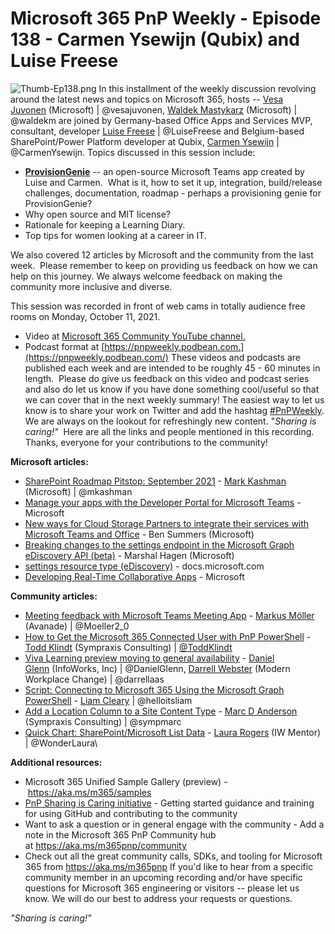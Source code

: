 # Microsoft 365 PnP Weekly - Episode 138 - Carmen Ysewijn (Qubix) and Luise Freese


![Thumb-Ep138.png](https://techcommunity.microsoft.com/t5/image/serverpage/image-id/316633i119165D95F5FDE0B/image-size/large?v=v2&px=999 "Thumb-Ep138.png")
In this installment of the weekly discussion revolving around the latest
news and topics on Microsoft 365, hosts -- [Vesa
Juvonen](http://twitter.com/vesajuvonen) (Microsoft) \|
\@vesajuvonen, [Waldek
Mastykarz](http://twitter.com/waldekm) (Microsoft) \| \@waldekm are
joined by Germany-based Office Apps and Services MVP, consultant,
developer [Luise Freese](http://twitter.com/LuiseFreese) \|
\@LuiseFreese and Belgium-based SharePoint/Power Platform developer at
Qubix, [Carmen Ysewijn](http://twitter.com/CarmenYsewijn) \|
\@CarmenYsewijn.
Topics discussed in this session include:

-   [**ProvisionGenie**](https://github.com/ProvisionGenie/ProvisionGenie/)
    -- an open-source Microsoft Teams app created by Luise and Carmen. 
    What is it, how to set it up, integration, build/release challenges,
    documentation, roadmap - perhaps a provisioning genie for
    ProvisionGenie?     
-   Why open source and MIT license?
-   Rationale for keeping a Learning Diary.
-   Top tips for women looking at a career in IT.   

We also covered 12 articles by Microsoft and the community from the last
week. 
Please remember to keep on providing us feedback on how we can help on
this journey. We always welcome feedback on making the community more
inclusive and diverse.

This session was recorded in front of web cams in totally audience free
rooms on Monday, October 11, 2021.
-   Video at [Microsoft 365 Community YouTube
    channel.](https://aka.ms/m365pnp-videos)
-   Podcast format
    at [https://pnpweekly.podbean.com.](https://pnpweekly.podbean.com/)
These videos and podcasts are published each week and are intended to be
roughly 45 - 60 minutes in length.  Please do give us feedback on this
video and podcast series and also do let us know if you have done
something cool/useful so that we can cover that in the next weekly
summary! The easiest way to let us know is to share your work on Twitter
and add the
hashtag [#PnPWeekly](https://twitter.com/search?q=%23pnpweekly). We are
always on the lookout for refreshingly new content. "*Sharing is
caring!"* 
Here are all the links and people mentioned in this recording. Thanks,
everyone for your contributions to the community!


**Microsoft articles:**
-   [SharePoint Roadmap Pitstop: September
    2021](https://techcommunity.microsoft.com/t5/microsoft-sharepoint-blog/sharepoint-roadmap-pitstop-september-2021/ba-p/2806235) -
    [Mark Kashman](http://twitter.com/mkashman) (Microsoft) \|
    \@mkashman
-   [Manage your apps with the Developer Portal for Microsoft
    Teams](https://docs.microsoft.com/en-us/microsoftteams/platform/concepts/build-and-test/teams-developer-portal?referrer=whats.new.rssfeed) -
    Microsoft
-   [New ways for Cloud Storage Partners to integrate their services
    with Microsoft Teams and
    Office](https://developer.microsoft.com/en-us/microsoft-365/blogs/new-ways-for-cloud-storage-partners-to-integrate-their-services-with-microsoft-teams-and-office/) -
    Ben Summers (Microsoft)
-   [Breaking changes to the settings endpoint in the Microsoft Graph
    eDiscovery API
    (beta)](https://developer.microsoft.com/en-us/microsoft-365/blogs/breaking-changes-to-the-settings-endpoint-in-the-microsoft-graph-ediscovery-api-beta/)
    - Marshal Hagen (Microsoft)
-   [settings resource type
    (eDiscovery)](https://docs.microsoft.com/en-us/graph/api/resources/ediscovery-settings?view=graph-rest-beta) -
    docs.microsoft.com
-   [Developing Real-Time Collaborative
    Apps](https://docs.microsoft.com/en-us/events/learntv/developing-real-time-together-collaborative-apps-october-2021/?WT.mc_id=m365-44916-cxa) -
    Microsoft

**Community articles:**
-   [Meeting feedback with Microsoft Teams Meeting
    App](https://mmsharepoint.wordpress.com/2021/10/09/meeting-feedback-with-microsoft-teams-meeting-app/) -
    [Markus Möller](https://twitter.com/Moeller2_0) (Avanade)
    \| \@Moeller2_0
-   [How to Get the Microsoft 365 Connected User with PnP
    PowerShell](https://www.toddklindt.com/blog/Lists/Posts/Post.aspx?List=56f96349-3bb6-4087-94f4-7f95ff4ca81f&ID=890&utm_source=feedburner&utm_medium=feed&utm_campaign=Feed:%20ToddKlindtsBlogPosts%20(Todd%20Klindt%27s%20SharePoint%20Blog)&Web=48e6fdd1-17db-4543-b2f9-6fc7185484fc) -
    [Todd Klindt](https://twitter.com/ToddKlindt) (Sympraxis Consulting)
    \| [\@ToddKlindt](/t5/user/viewprofilepage/user-id/738018)
-   [Viva Learning preview moving to general
    availability](https://regarding365.com/viva-learning-preview-moving-to-general-availability-d73ba4690e29) - [Daniel
    Glenn](https://twitter.com/DanielGlenn) (InfoWorks, Inc) \|
    \@DanielGlenn, [Darrell
    Webster](http://twitter.com/darrellaas) (Modern Workplace Change) \|
    \@darrellaas
-   [Script: Connecting to Microsoft 365 Using the Microsoft Graph
    PowerShell](https://helloitsliam.com/2021/10/08/connect-to-the-microsoft-graph-powershell/) -
    [Liam Cleary](https://twitter.com/helloitsliam) \| \@helloitsliam
-   [Add a Location Column to a Site Content
    Type](https://sympmarc.com/2021/10/07/add-a-location-column-to-a-site-content-type/) -
    [Marc D Anderson](https://twitter.com/sympmarc) (Sympraxis
    Consulting) \| \@sympmarc
-   [Quick Chart: SharePoint/Microsoft List
    Data](https://wonderlaura.com/2021/10/05/quick-chart-sharepoint-microsoft-list-data/) -
    [Laura Rogers](https://twitter.com/WonderLaura) (IW Mentor)
    \| \@WonderLaura\


**Additional resources:**
-   Microsoft 365 Unified Sample Gallery (preview)
    - <https://aka.ms/m365/samples> 
-   [PnP Sharing is Caring
    initiative](https://aka.ms/sharing-is-caring) - Getting started
    guidance and training for using GitHub and contributing to the
    community
-   Want to ask a question or in general engage with the community - Add
    a note in the Microsoft 365 PnP Community hub
    at <https://aka.ms/m365pnp/community>
-   Check out all the great community calls, SDKs, and tooling for
    Microsoft 365 from <https://aka.ms/m365pnp>
If you'd like to hear from a specific community member in an upcoming
recording and/or have specific questions for Microsoft 365 engineering
or visitors -- please let us know. We will do our best to address your
requests or questions.

*\"Sharing is caring!\"*
